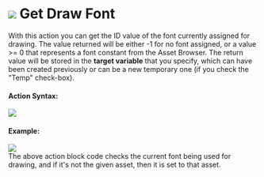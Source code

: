 #  ![](https://gms.magecorn.com/Manual/assets/Images/Scripting_Reference/Drag_And_Drop/Reference/Drawing/i_Drawing_Get_Font.png) Get Draw Font

With this action you can get the ID value of the font currently assigned
for drawing. The value returned will be either -1 for no font assigned,
or a value \>= 0 that represents a font constant from the Asset
Browser. The return value will be stored in the **target variable** that
you specify, which can have been created previously or can be a new
temporary one (if you check the "Temp" check-box).

#### Action Syntax:

  
![](https://gms.magecorn.com/Manual/assets/Images/Scripting_Reference/Drag_And_Drop/Reference/Drawing/a_Drawing_Get_Font.png)  

#### Example:

  
![](https://gms.magecorn.com/Manual/assets/Images/Scripting_Reference/Drag_And_Drop/Reference/Drawing/e_Drawing_Get_Font.png)  
The above action block code checks the current font being used for
drawing, and if it's not the given asset, then it is set to that asset.

